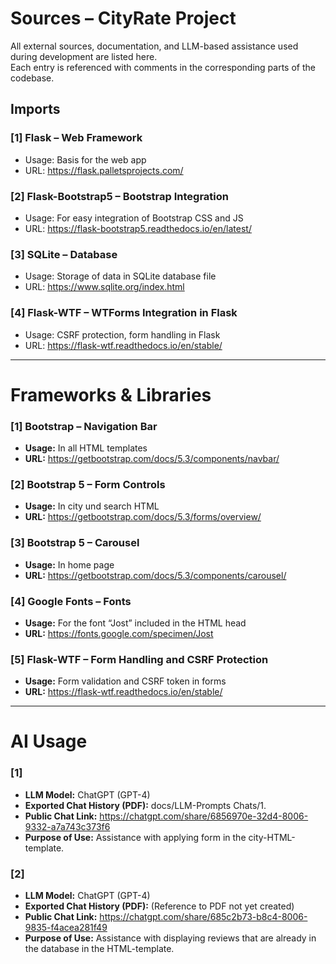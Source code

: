 
# Sources – CityRate Project

All external sources, documentation, and LLM-based assistance used during development are listed here.  
Each entry is referenced with comments in the corresponding parts of the codebase.

## Imports  
### [1] Flask – Web Framework  
- Usage: Basis for the web app  
- URL: https://flask.palletsprojects.com/

### [2] Flask-Bootstrap5 – Bootstrap Integration  
- Usage: For easy integration of Bootstrap CSS and JS  
- URL: https://flask-bootstrap5.readthedocs.io/en/latest/

### [3] SQLite – Database  
- Usage: Storage of data in SQLite database file  
- URL: https://www.sqlite.org/index.html

### [4] Flask-WTF – WTForms Integration in Flask  
- Usage: CSRF protection, form handling in Flask  
- URL: https://flask-wtf.readthedocs.io/en/stable/

---

# Frameworks & Libraries  
### [1] Bootstrap – Navigation Bar  
- **Usage:** In all HTML templates  
- **URL:** https://getbootstrap.com/docs/5.3/components/navbar/

### [2] Bootstrap 5 – Form Controls  
- **Usage:** In city und search HTML  
- **URL:** https://getbootstrap.com/docs/5.3/forms/overview/

### [3] Bootstrap 5 – Carousel  
- **Usage:** In home page  
- **URL:** https://getbootstrap.com/docs/5.3/components/carousel/

### [4] Google Fonts – Fonts  
- **Usage:** For the font “Jost” included in the HTML head  
- **URL:** https://fonts.google.com/specimen/Jost

### [5] Flask-WTF – Form Handling and CSRF Protection  
- **Usage:** Form validation and CSRF token in forms  
- **URL:** https://flask-wtf.readthedocs.io/en/stable/

---

# AI Usage

### [1]  
- **LLM Model:** ChatGPT (GPT-4)  
- **Exported Chat History (PDF):** docs/LLM-Prompts Chats/1.
- **Public Chat Link:** https://chatgpt.com/share/6856970e-32d4-8006-9332-a7a743c373f6
- **Purpose of Use:** Assistance with applying form in the city-HTML-template.

### [2]  
- **LLM Model:** ChatGPT (GPT-4)  
- **Exported Chat History (PDF):** (Reference to PDF not yet created)  
- **Public Chat Link:** https://chatgpt.com/share/685c2b73-b8c4-8006-9835-f4acea281f49
- **Purpose of Use:** Assistance with displaying reviews that are already in the database in the HTML-template.

